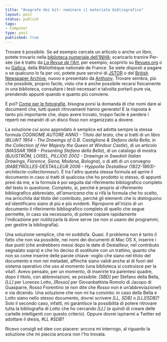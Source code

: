 ```yaml
--- 
title: "Anagrafe dei bit: nominare il materiale bibliografico"
layout: post
status: publish
tags: 
- Computer
type: post
published: true
---
```

Trovare è possibile. Se ad esempio cercate un articolo o anche un libro, potete trovarlo nella <a href="/2011/12/06/la-biblioteca-dellinha-meglio-virtuale-che-reale.html" title="Articolo sulla biblioteca numeriale dell'INHA, in italiano">biblioteca numeriale dell'<abbr title="Institut National d'Histoire de l'Art" lang="fr">INHA</abbr></a>; scaricarlo tramire <span lang="fr">Persée</span> (se è tratto da <a href="http://www.persee.fr/web/revues/home/prescript/revue/rvart" title="Pagina di Persée.fr dedicata a La Revue de l'Art, in francese"><i lang="fr">La Revue de l'Art</i></a>, per esempio; scoprirlo su <a href="http://www.revues.org/" title="Revues.org, in francese">Revues.org</a> o su <a href="http://gallica.bnf.fr/" title="Gallica, in francese" lang="fr">Gallica</a>, della <span lang="fr">Bibliothèque nationale de France</span>. Se siete disposti a pagare o se qualcuno lo fa per voi, potete pure servirvi di <a href="http://www.jstor.org/" title="JSTOR, in inglese" lang="en">JSTOR</a> o del <a href="http://www.britishnewspaperarchive.co.uk/" title="Il British Newspaper Archive, in inglese" lang="en">British Newspaper Archive</a>, nuovo e presentato da <a href="http://parfoisjetrouve.com/2011/11/29/65-millions-darticles-de-journaux-de-1700-a-nos-jours-en-ligne/" title="Anthony Nelzin presenta il British Newspaper Archive, in francese" lang="fr">Anthony</a>. Trovare sembra, più che possibile, proprio facile, visto che è anche possibile recarsi fisicamente in una biblioteca, consultare i testi necessari e talvolta portarli pure via, prendendo appunti quando e quanto più conviene.

E poi? <a href="/2011/11/07/anagrafe-dei-bit-nominare-le-immagini.html" title="Come nominare le immagini? Articolo su Zeriuno">Come per le fotografie</a>, bisogna porsi la domanda di che nomi dare ai documenti che, tutti questi ritrovamenti hanno generato! E la risposta è tanto più importante che, dopo avere trovato, troppo facile è perdere i reperti nei meandri di un disco fisso non organizzato a dovere.

La soluzione cui sono approdato è semplice ed adotta sempre la stessa formula <i>COGNOME AUTORE ANNO - Titolo del testo</i>, che si tratti di un libro (<i>BLUNT 1954 -  The Drawings of G.B. Castiglione & Stefano della Bella, in the Collection of Her Majesty the Queen at Windsor Castle</i>), di un articolo (<i>MASSAR 1968 - Presenting Stefano della Bella</i>), di un catalogo di mostra (<i>BJUSTRÖM, LOISEL, PILLIOD 2002 - Drawings in Swedish Italian Drawings, Florence, Siena, Modena, Bologna</i>), o di atti di un convegno (<i>RABEYROLLES-DESTAILLEUR 2006 - Hyppolite Destailleur (1822-1893)- architecte-collectionneur</i>).
È tra l'altro questa stessa formula ad aprire il documento in caso si tratti di qualcosa che ho prodotto io stesso, di appunti presi da me, e la formula è poi seguita dal riferimento bibliografico completo del testo in questione. Completo, sì, perché è proprio al riferimento bibliografico abbreviato, <i>all'americana</i> che si rifà la formula che ho scelto, ma arricchita dal titolo del contributo, perché gli elementi che lo distinguono ed identificano siano di più e più evidenti.
Riproporre all'inizio di un documento il riferimento bibliografico completo di quello che segue permette, in caso sia necessario, di potere copiare rapidamente l'indicazione per riutilizzarla là dove serve (se non si usano dei programmi, per gestire la bibliografia).

Una soluzione semplice, che mi soddisfa. Quasi. Il problema non è tanto il fatto che non sia possibile, nei nomi dei documenti di Mac OS X, inserire i due punti (che andrebbero messi dopo le date di Destailleur, nel contributo segnalato sopra) e che ho deciso di sostituire con un trattino, quanto che non so come inserire delle parole chiave: voglio che siano nel titolo del documento e non nei metadati, affinché siano validi anche al di fuori del sistema operativo che uso al momento (una biblioteca si costruisce per la vita!). Avevo pensato, per un momento, di inserirle tra parentesi quadre, dopo il titolo, con abbreviazioni, se possibile: <i>[SBD]</i> per Stefano della Bella, <i>[LL]</i> per Lorenzo Lotto, <i>[Rosso]</i> per Giovanbattista Romolo di Jacopo di Guasparre, Rosso Fiorentino (e non dite che <i>Rosso</i> non è un&#8217;abbreviazione!) e via dicendo. Una soluzione che non mi ha convinto: in caso della Bella e Lotto siano nello stesso documento, dovrei scrivere <i>[LL, SDB]</i> o <i>[LL][SDB]</i>? Solo il secondo caso, infatti, mi garantisce la possibilità di potere ritrovare tutta la bibliografia di Lotto che ho cercando <i>[LL]</i> (e quindi di creare delle cartelle intelligenti con questo criterio). Oppure dovrei ispirarmi a Twitter ed adottare il diesis, <i>#LL #SDB</i>?

Ricevo consigli ed idee con piacere: ancora mi interrogo, al riguardo la soluzione che mi piaccia ancora non l'ho trovata.